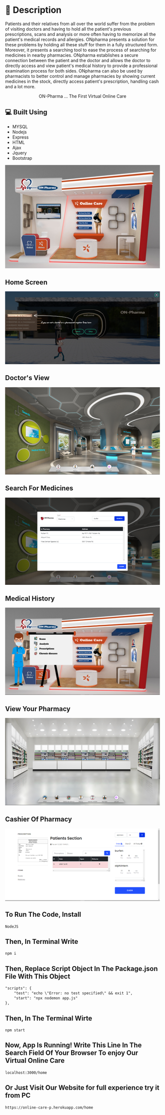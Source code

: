 # 📙 Description
Patients and their relatives from all over the world suffer from the problem of visiting doctors and having to hold all the patient's previous prescriptions, scans and analysis or more often having to memorize all the patient's medical records and allergies. 
ONpharma presents a solution for these problems by holding all these stuff for them in a fully structured form. Moreover, it presents a searching tool to ease the process of searching for medicines in nearby pharmacies. 
ONpharma establishes a secure connection between the patient and the doctor and allows the doctor to directly access and view patient's medical history to provide a professional examination process for both sides. 
ONpharma can also be used by pharmacists to 
better control and manage pharmacies by showing current medicines in the stock, directly access patient's prescription, handling cash and a lot more.

<p align="center">
    ON-Pharma ... The First Virtual Online Care
</p>

💻 Built Using
--------------------
   * MYSQL
   * Nodejs
   * Express
   * HTML
   * Ajax
   * Jquery
   * Bootstrap

<img src="public/images/booth.jpg">



Home Screen
-----------------------
<img src="public/images/0.png">


Doctor's View
-----------------------
<img src="public/images/1.png">


Search For Medicines
-----------------------
<img src="public/images/2.png">


Medical History
-----------------------
<img src="public/images/3.png">


View Your Pharmacy
-----------------------
<img src="public/images/4.png">


Cashier Of Pharmacy
-----------------------
<img src="public/images/5.png">






To Run The Code, Install
----------------------------
    NodeJS


Then, In Terminal Write 
----------------------------
    npm i

Then, Replace Script Object In The Package.json File With This Object
-------------------------------------------------------------------------
    "scripts": {
        "test": "echo \"Error: no test specified\" && exit 1",
        "start": "npx nodemon app.js"
    },


Then, In The Terminal Wirte
-----------------------------
    npm start

Now, App Is Running! Write This Line In The Search Field Of Your Browser To enjoy Our Virtual Online Care
--------------------------------------------------------------------------------------------------------------
    localhost:3000/home



Or Just Visit Our Website for full experience try it from PC
----------------------------
    https://online-care-p.herokuapp.com/home
    

